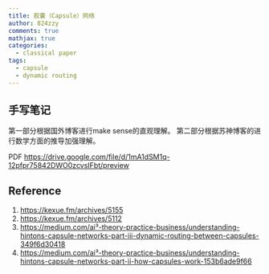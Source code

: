 ```yaml
---
title: 胶囊（Capsule）网络
author: 824zzy
comments: true
mathjax: true
categories:
  - classical paper
tags:
  - capsule
  - dynamic routing
---
```


## 手写笔记

第一部分根据国外博客进行make sense的直观理解。
第二部分根据苏神博客的进行数学方面的推导加强理解。

PDF <https://drive.google.com/file/d/1mA1dSM1q-12pfpr75842DWO0zcvsIFbt/preview>

## Reference

1. <https://kexue.fm/archives/5155>
2. <https://kexue.fm/archives/5112>
3. <https://medium.com/ai³-theory-practice-business/understanding-hintons-capsule-networks-part-iii-dynamic-routing-between-capsules-349f6d30418>
4. <https://medium.com/ai³-theory-practice-business/understanding-hintons-capsule-networks-part-ii-how-capsules-work-153b6ade9f66>
